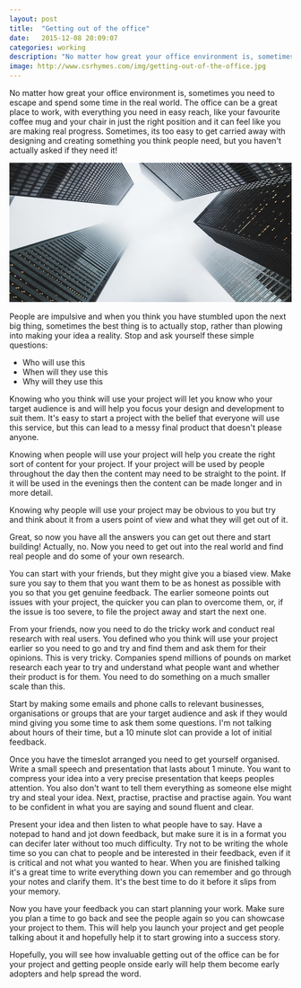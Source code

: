 ```yaml
---
layout: post
title:  "Getting out of the office"
date:   2015-12-08 20:09:07
categories: working
description: "No matter how great your office environment is, sometimes you need to escape and spend some time in the real world"
image: http://www.csrhymes.com/img/getting-out-of-the-office.jpg
---
```


No matter how great your office environment is, sometimes you need to escape and spend some time in the real world. The office can be a great place to work, with everything you need in easy reach, like your favourite coffee mug and your chair in just the right position and it can feel like you are making real progress. Sometimes, its too easy to get carried away with designing and creating something you think people need, but you haven't actually asked if they need it! 

![Getting out of the office](/img/getting-out-of-the-office.jpg)

People are impulsive and when you think you have stumbled upon the next big thing, sometimes the best thing is to actually stop, rather than plowing into making your idea a reality. Stop and ask yourself these simple questions:

* Who will use this
* When will they use this
* Why will they use this

Knowing who you think will use your project will let you know who your target audience is and will help you focus your design and development to suit them. It's easy to start a project with the belief that everyone will use this service, but this can lead to a messy final product that doesn't please anyone. 

Knowing when people will use your project will help you create the right sort of content for your project. If your project will be used by people throughout the day then the content may need to be straight to the point. If it will be used in the evenings then the content can be made longer and in more detail. 

Knowing why people will use your project may be obvious to you but try and think about it from a users point of view and what they will get out of it. 

Great, so now you have all the answers you can get out there and start building! Actually, no. Now you need to get out into the real world and find real people and do some of your own research. 

You can start with your friends, but they might give you a biased view. Make sure you say to them that you want them to be as honest as possible with you so that you get genuine feedback. The earlier someone points out issues with your project, the quicker you can plan to overcome them, or, if the issue is too severe, to file the project away and start the next one. 
 
From your friends, now you need to do the tricky work and conduct real research with real users. You defined who you think will use your project earlier so you need to go and try and find them and ask them for their opinions. This is very tricky. Companies spend millions of pounds on market research each year to try and understand what people want and whether their product is for them. You need to do something on a much smaller scale than this. 

Start by making some emails and phone calls to relevant businesses, organisations or groups that are your target audience and ask if they would mind giving you some time to ask them some questions. I'm not talking about hours of their time, but a 10 minute slot can provide a lot of initial feedback. 

Once you have the timeslot arranged you need to get yourself organised. Write a small speech and presentation that lasts about 1 minute. You want to compress your idea into a very precise presentation that keeps peoples attention. You also don't want to tell them everything as someone else might try and steal your idea. Next, practise, practise and practise again. You want to be confident in what you are saying and sound fluent and clear. 

Present your idea and then listen to what people have to say. Have a notepad to hand and jot down feedback, but make sure it is in a format you can decifer later without too much difficulty. Try not to be writing the whole time so you can chat to people and be interested in their feedback, even if it is critical and not what you wanted to hear. When you are finished talking it's a great time to write everything down you can remember and go through your notes and clarify them. It's the best time to do it before it slips from your memory. 

Now you have your feedback you can start planning your work. Make sure you plan a time to go back and see the people again so you can showcase your project to them. This will help you launch your project and get people talking about it and hopefully help it to start growing into a success story. 

Hopefully, you will see how invaluable getting out of the office can be for your project and getting people onside early will help them become early adopters and help spread the word. 